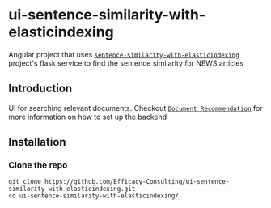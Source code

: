 # ui-sentence-similarity-with-elasticindexing
Angular project that uses [`sentence-similarity-with-elasticindexing`](https://github.com/Efficacy-Consulting/sentence-similarity-with-elasticindexing) project's flask service to find the sentence similarity for NEWS articles

## Introduction
UI for searching relevant documents. Checkout [`Document Recommendation`](https://jaganlal.medium.com/document-recommendation-99e51cb3376e) for more information on how to set up the backend


## Installation

### Clone the repo
```
git clone https://github.com/Efficacy-Consulting/ui-sentence-similarity-with-elasticindexing.git
cd ui-sentence-similarity-with-elasticindexing/

